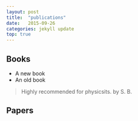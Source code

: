 ```yaml
---
layout: post
title:  "publications"
date:   2015-09-26
categories: jekyll update
top: true
---
```


## Books

* A new book
* An old book

> Highly recommended for physicsits. by S. B.

## Papers

